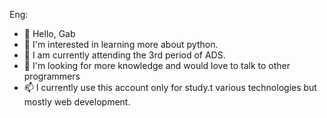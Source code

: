 Eng:
- 👋 Hello, Gab
- 👀 I'm interested in learning more about python.
- 🌱 I am currently attending the 3rd period of ADS.
- 💞️ I'm looking for more knowledge and would love to talk to other programmers
- 📫 I currently use this account only for study.t various technologies but mostly web development.
<!---
Gabbezz/Gabbezz is a ✨ special ✨ repository because its `README.md` (this file) appears on your GitHub profile.
You can click the Preview link to take a look at your changes.
--->
